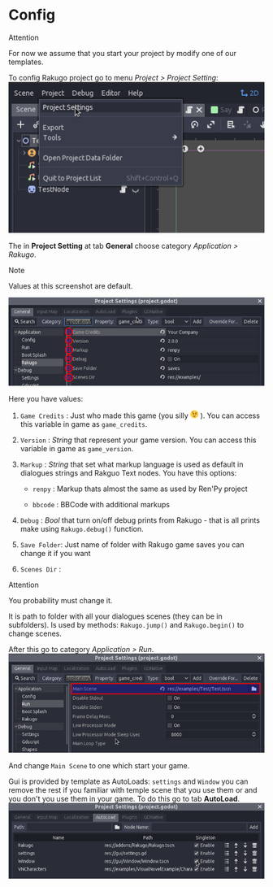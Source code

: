 # Config

<div class="admonition attention">
	<p class="first admonition-title">Attention</p>
	<p class="last">
		For now we assume that you start your project by modify one of our templates.
	</p>
</div>

To config Rakugo project go to menu *Project > Project Setting*:
![](config/Menu.png)

The in **Project Setting** at tab **General** choose category *Application > Rakugo*.

<div class="admonition note">
	<p class="first admonition-title">Note</p>
	<p class="last">
		Values at this screenshot are default.
	</p>
</div>

![](config/Config.200.png)

Here you have values:

  1. `Game Credits` :
	Just who made this game (you silly ![](wink.png) ).
	You can access this variable in game as `game_credits`.


  1. `Version` :
	*String* that represent your game version.
	You can access this variable in game as `game_version`.


  1. `Markup` :
	*String* that set what markup language is used as default in dialogues strings and Rakguo Text nodes.
	You have this options:
	 - `renpy` : Markup thats almost the same as used by Ren'Py project
  
	 - `bbcode` : BBCode with additional markups
  

  1. `Debug` :
	*Bool* that turn on/off debug prints from Rakugo - that is all prints make using `Rakugo.debug()` function.


  1. `Save Folder`:
	Just name of folder with Rakugo game saves you can change it if you want

  1. `Scenes Dir` :
  <div class="admonition attention">
    <p class="first admonition-title">Attention</p>
    <p class="last">
        You probability must change it.
    </p>
</div>

  It is path to folder with all your dialogues scenes (they can be in subfolders).
  Is used by methods: `Rakugo.jump()` and `Rakugo.begin()` to change scenes.


After this go to category *Application > Run*.
![](config/StartScene.png)

And change `Main Scene` to one which start your game.

Gui is provided by template as AutoLoads: `settings` and `Window` you can remove the rest if you familiar with temple scene that you use them or and you don't you use them in your game.
To do this go to tab **AutoLoad**.
![](config/AutoLoad.png)